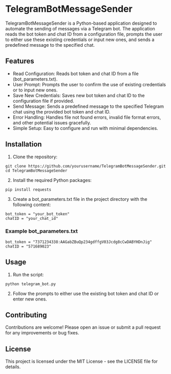 # TelegramBotMessageSender

TelegramBotMessageSender is a Python-based application designed to automate the sending of messages via a Telegram bot. The application reads the bot token and chat ID from a configuration file, prompts the user to either use these existing credentials or input new ones, and sends a predefined message to the specified chat.

## Features

- Read Configuration: Reads bot token and chat ID from a file (bot_parameters.txt).
- User Prompt: Prompts the user to confirm the use of existing credentials or to input new ones.
- Save New Credentials: Saves new bot token and chat ID to the configuration file if provided.
- Send Message: Sends a predefined message to the specified Telegram chat using the provided bot token and chat ID.
- Error Handling: Handles file not found errors, invalid file format errors, and other potential issues gracefully.
- Simple Setup: Easy to configure and run with minimal dependencies.

## Installation

1) Clone the repository:
```
git clone https://github.com/yourusername/TelegramBotMessageSender.git
cd TelegramBotMessageSender
```
2) Install the required Python packages:
```
pip install requests
```
3) Create a bot_parameters.txt file in the project directory with the following content:
```
bot_token = "your_bot_token"
chatID = "your_chat_id"
```
### Example bot_parameters.txt
```
bot_token = "7371234338:AAGabZBuQp234gdffgV03Jcdg8cCwDABYHDnJig"
chatID = "571689023"
```
## Usage

1. Run the script:
```
python telegram_bot.py
```
2. Follow the prompts to either use the existing bot token and chat ID or enter new ones.
## Contributing
Contributions are welcome! Please open an issue or submit a pull request for any improvements or bug fixes.

## License
This project is licensed under the MIT License - see the LICENSE file for details.

